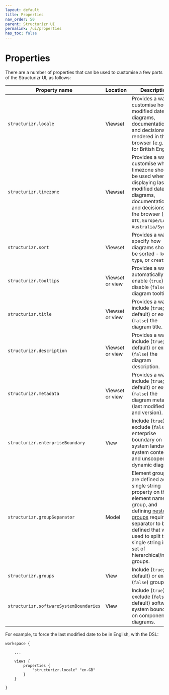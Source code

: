 ```yaml
---
layout: default
title: Properties
nav_order: 50
parent: Structurizr UI
permalink: /ui/properties
has_toc: false
---
```


# Properties

There are a number of properties that can be used to customise a few parts of the Structurizr UI, as follows:

| Property name                          | Location        | Description                                                                                                                                                                                                                                                                     |
|----------------------------------------|-----------------|---------------------------------------------------------------------------------------------------------------------------------------------------------------------------------------------------------------------------------------------------------------------------------|
| `structurizr.locale`                   | Viewset         | Provides a way to customise how last modified dates on diagrams, documentation, and decisions are rendered in the browser (e.g. `en-GB` for British English).                                                                                                                   |
| `structurizr.timezone`                 | Viewset         | Provides a way to customise which timezone should be used when displaying last modified dates on diagrams, documentation, and decisions in the browser (e.g. `UTC`, `Europe/London`, `Australia/Sydney`).                                                                       |
| `structurizr.sort`                     | Viewset         | Provides a way to specify how diagrams should be [sorted](/ui/diagrams/sorting) - `key`, `type`, or `created`.                                                                                                                                                                  |
| `structurizr.tooltips`                 | Viewset or view | Provides a way to automatically enable (`true`) or disable (`false`) diagram tooltips.                                                                                                                                                                                          |
| `structurizr.title`                    | Viewset or view | Provides a way to include (`true`; default) or exclude (`false`) the diagram title.                                                                                                                                                                                             |
| `structurizr.description`              | Viewset or view | Provides a way to include (`true`; default) or exclude (`false`) the diagram description.                                                                                                                                                                                       |
| `structurizr.metadata`                 | Viewset or view | Provides a way to include (`true`; default) or exclude (`false`) the diagram metadata (last modified date and version).                                                                                                                                                         |
| `structurizr.enterpriseBoundary`       | View            | Include (`true`) or exclude (`false`) the enterprise boundary on system landscape, system context, and unscoped dynamic diagrams.                                                                                                                                               |
| `structurizr.groupSeparator`           | Model           | Element groups are defined as a single string property on the element named group, and defining [nested groups](/dsl/cookbook/groups/#nested-groups) requires a separator to be defined that will be used to split this single string into a set of hierarchical/nested groups. |
| `structurizr.groups`                   | View            | Include (`true`; default) or exclude (`false`) groups.                                                                                                                                                                                                                          |
| `structurizr.softwareSystemBoundaries` | View            | Include (`true`) or exclude (`false`; default) software system boundaries on component diagrams.                                                                                                                                                                                |

For example, to force the last modified date to be in English, with the DSL:

```
workspace {
    
    ...
    
    views {
        properties {
            "structurizr.locale" "en-GB"
        }
    }

}
```
